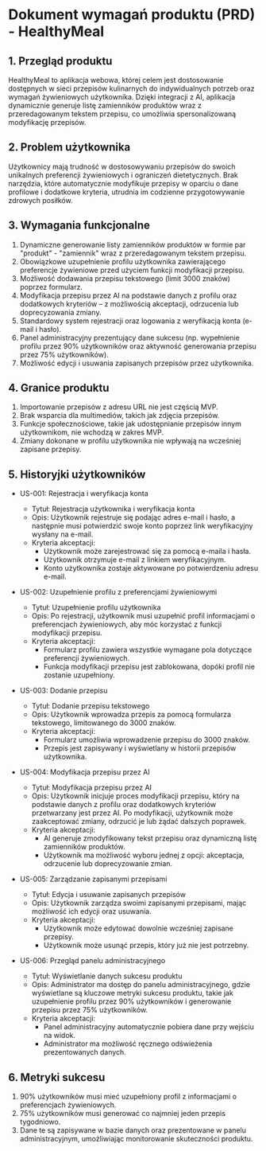 # Dokument wymagań produktu (PRD) - HealthyMeal

## 1. Przegląd produktu

HealthyMeal to aplikacja webowa, której celem jest dostosowanie dostępnych w sieci przepisów kulinarnych do indywidualnych potrzeb oraz wymagań żywieniowych użytkownika. Dzięki integracji z AI, aplikacja dynamicznie generuje listę zamienników produktów wraz z przeredagowanym tekstem przepisu, co umożliwia spersonalizowaną modyfikację przepisów.

## 2. Problem użytkownika

Użytkownicy mają trudność w dostosowywaniu przepisów do swoich unikalnych preferencji żywieniowych i ograniczeń dietetycznych. Brak narzędzia, które automatycznie modyfikuje przepisy w oparciu o dane profilowe i dodatkowe kryteria, utrudnia im codzienne przygotowywanie zdrowych posiłków.

## 3. Wymagania funkcjonalne

1. Dynamiczne generowanie listy zamienników produktów w formie par "produkt" - "zamiennik" wraz z przeredagowanym tekstem przepisu.
2. Obowiązkowe uzupełnienie profilu użytkownika zawierającego preferencje żywieniowe przed użyciem funkcji modyfikacji przepisu.
3. Możliwość dodawania przepisu tekstowego (limit 3000 znaków) poprzez formularz.
4. Modyfikacja przepisu przez AI na podstawie danych z profilu oraz dodatkowych kryteriów – z możliwością akceptacji, odrzucenia lub doprecyzowania zmiany.
5. Standardowy system rejestracji oraz logowania z weryfikacją konta (e-mail i hasło).
6. Panel administracyjny prezentujący dane sukcesu (np. wypełnienie profilu przez 90% użytkowników oraz aktywność generowania przepisu przez 75% użytkowników).
7. Możliwość edycji i usuwania zapisanych przepisów przez użytkownika.

## 4. Granice produktu

1. Importowanie przepisów z adresu URL nie jest częścią MVP.
2. Brak wsparcia dla multimediów, takich jak zdjęcia przepisów.
3. Funkcje społecznościowe, takie jak udostępnianie przepisów innym użytkownikom, nie wchodzą w zakres MVP.
4. Zmiany dokonane w profilu użytkownika nie wpływają na wcześniej zapisane przepisy.

## 5. Historyjki użytkowników

- US-001: Rejestracja i weryfikacja konta

  - Tytuł: Rejestracja użytkownika i weryfikacja konta
  - Opis: Użytkownik rejestruje się podając adres e-mail i hasło, a następnie musi potwierdzić swoje konto poprzez link weryfikacyjny wysłany na e-mail.
  - Kryteria akceptacji:
    - Użytkownik może zarejestrować się za pomocą e-maila i hasła.
    - Użytkownik otrzymuje e-mail z linkiem weryfikacyjnym.
    - Konto użytkownika zostaje aktywowane po potwierdzeniu adresu e-mail.

- US-002: Uzupełnienie profilu z preferencjami żywieniowymi

  - Tytuł: Uzupełnienie profilu użytkownika
  - Opis: Po rejestracji, użytkownik musi uzupełnić profil informacjami o preferencjach żywieniowych, aby móc korzystać z funkcji modyfikacji przepisu.
  - Kryteria akceptacji:
    - Formularz profilu zawiera wszystkie wymagane pola dotyczące preferencji żywieniowych.
    - Funkcja modyfikacji przepisu jest zablokowana, dopóki profil nie zostanie uzupełniony.

- US-003: Dodanie przepisu

  - Tytuł: Dodanie przepisu tekstowego
  - Opis: Użytkownik wprowadza przepis za pomocą formularza tekstowego, limitowanego do 3000 znaków.
  - Kryteria akceptacji:
    - Formularz umożliwia wprowadzenie przepisu do 3000 znaków.
    - Przepis jest zapisywany i wyświetlany w historii przepisów użytkownika.

- US-004: Modyfikacja przepisu przez AI

  - Tytuł: Modyfikacja przepisu przez AI
  - Opis: Użytkownik inicjuje proces modyfikacji przepisu, który na podstawie danych z profilu oraz dodatkowych kryteriów przetwarzany jest przez AI. Po modyfikacji, użytkownik może zaakceptować zmiany, odrzucić je lub żądać dalszych poprawek.
  - Kryteria akceptacji:
    - AI generuje zmodyfikowany tekst przepisu oraz dynamiczną listę zamienników produktów.
    - Użytkownik ma możliwość wyboru jednej z opcji: akceptacja, odrzucenie lub doprecyzowanie zmian.

- US-005: Zarządzanie zapisanymi przepisami

  - Tytuł: Edycja i usuwanie zapisanych przepisów
  - Opis: Użytkownik zarządza swoimi zapisanymi przepisami, mając możliwość ich edycji oraz usuwania.
  - Kryteria akceptacji:
    - Użytkownik może edytować dowolnie wcześniej zapisane przepisy.
    - Użytkownik może usunąć przepis, który już nie jest potrzebny.

- US-006: Przegląd panelu administracyjnego
  - Tytuł: Wyświetlanie danych sukcesu produktu
  - Opis: Administrator ma dostęp do panelu administracyjnego, gdzie wyświetlane są kluczowe metryki sukcesu produktu, takie jak uzupełnienie profilu przez 90% użytkowników i generowanie przepisu przez 75% użytkowników.
  - Kryteria akceptacji:
    - Panel administracyjny automatycznie pobiera dane przy wejściu na widok.
    - Administrator ma możliwość ręcznego odświeżenia prezentowanych danych.

## 6. Metryki sukcesu

1. 90% użytkowników musi mieć uzupełniony profil z informacjami o preferencjach żywieniowych.
2. 75% użytkowników musi generować co najmniej jeden przepis tygodniowo.
3. Dane te są zapisywane w bazie danych oraz prezentowane w panelu administracyjnym, umożliwiając monitorowanie skuteczności produktu.
